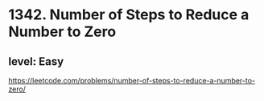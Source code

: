 # 1342. Number of Steps to Reduce a Number to Zero
## level: Easy

https://leetcode.com/problems/number-of-steps-to-reduce-a-number-to-zero/
